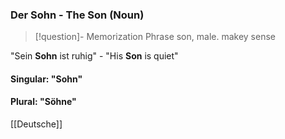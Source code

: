 ### Der Sohn - The Son   (Noun)

> [!question]- Memorization Phrase
> son, male. makey sense

"Sein **Sohn** ist ruhig" - "His **Son** is quiet"

#### Singular: "Sohn"
#### Plural: "Söhne"



[[Deutsche]]